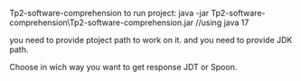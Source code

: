 Tp2-software-comprehension
to run project: java -jar Tp2-software-comprehension\Tp2-software-comprehension.jar //using java 17

you need to provide ptoject path to work on it.
and you need to provide JDK path.

Choose in wich way you want to get response JDT or Spoon.
